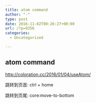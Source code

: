 ```yaml
---
title: atom command
author: "-"
type: post
date: 2016-11-02T00:26:27+00:00
url: /?p=9356
categories:
  - Uncategorized

---
```

## atom command
http://coloration.cc/2016/01/04/useAtom/


跳转到页首: ctrl + home
  
跳转到页尾: core:move-to-bottom